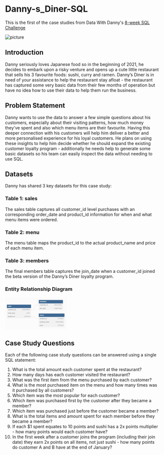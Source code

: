 # Danny-s_Diner-SQL
This is the first of the case studies from Data With Danny's [8-week SQL Challenge](https://8weeksqlchallenge.com)

<img src="https://8weeksqlchallenge.com/images/case-study-designs/1.png" alt="picture" width="400"/>

## Introduction

Danny seriously loves Japanese food so in the beginning of 2021, he decides to embark upon a risky venture and opens up a cute little restaurant that sells his 3 favourite foods: sushi, curry and ramen.
Danny’s Diner is in need of your assistance to help the restaurant stay afloat - the restaurant has captured some very basic data from their few months of operation but have no idea how to use their data to help them run the business.


## Problem Statement

Danny wants to use the data to answer a few simple questions about his customers, especially about their visiting patterns, how much money they’ve spent and also which menu items are their favourite. Having this deeper connection with his customers will help him deliver a better and more personalised experience for his loyal customers.
He plans on using these insights to help him decide whether he should expand the existing customer loyalty program - additionally he needs help to generate some basic datasets so his team can easily inspect the data without needing to use SQL.


## Datasets

Danny has shared 3 key datasets for this case study:
### Table 1: sales
The sales table captures all customer_id level purchases with an corresponding order_date and product_id information for when and what menu items were ordered.
### Table 2: menu
The menu table maps the product_id to the actual product_name and price of each menu item.
### Table 3: members
The final members table captures the join_date when a customer_id joined the beta version of the Danny’s Diner loyalty program.
### Entity Relationship Diagram
<img src="entity_rel_diagram.png" alt="Entity Relationship Diagram" width="40%" />

## Case Study Questions

Each of the following case study questions can be answered using a single SQL statement:

1. What is the total amount each customer spent at the restaurant?
2. How many days has each customer visited the restaurant?
3. What was the first item from the menu purchased by each customer?
4. What is the most purchased item on the menu and how many times was it purchased by all customers?
5. Which item was the most popular for each customer?
6. Which item was purchased first by the customer after they became a member?
7. Which item was purchased just before the customer became a member?
8. What is the total items and amount spent for each member before they became a member?
9. If each $1 spent equates to 10 points and sushi has a 2x points multiplier - how many points would each customer have?
10. In the first week after a customer joins the program (including their join date) they earn 2x points on all items, not just sushi - how many points do customer A and B have at the end of January?
